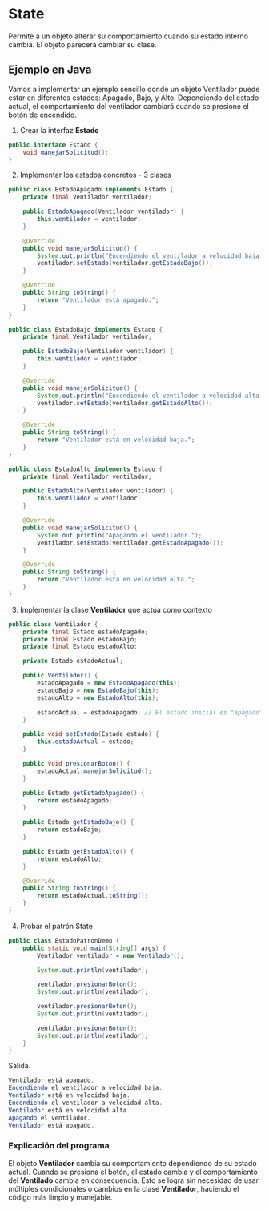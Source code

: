 # State
Permite a un objeto alterar su comportamiento cuando su estado interno cambia. El objeto parecerá cambiar su clase.
## Ejemplo en Java
Vamos a implementar un ejemplo sencillo donde un objeto Ventilador puede estar en diferentes estados: Apagado, Bajo, y Alto. Dependiendo del estado actual,
el comportamiento del ventilador cambiará cuando se presione el botón de encendido.
1. Crear la interfaz **Estado**
```java
public interface Estado {
    void manejarSolicitud();
}
```
2. Implementar los estados concretos - 3 clases
```java
public class EstadoApagado implements Estado {
    private final Ventilador ventilador;

    public EstadoApagado(Ventilador ventilador) {
        this.ventilador = ventilador;
    }

    @Override
    public void manejarSolicitud() {
        System.out.println("Encendiendo el ventilador a velocidad baja.");
        ventilador.setEstado(ventilador.getEstadoBajo());
    }

    @Override
    public String toString() {
        return "Ventilador está apagado.";
    }
}

public class EstadoBajo implements Estado {
    private final Ventilador ventilador;

    public EstadoBajo(Ventilador ventilador) {
        this.ventilador = ventilador;
    }

    @Override
    public void manejarSolicitud() {
        System.out.println("Encendiendo el ventilador a velocidad alta.");
        ventilador.setEstado(ventilador.getEstadoAlto());
    }

    @Override
    public String toString() {
        return "Ventilador está en velocidad baja.";
    }
}

public class EstadoAlto implements Estado {
    private final Ventilador ventilador;

    public EstadoAlto(Ventilador ventilador) {
        this.ventilador = ventilador;
    }

    @Override
    public void manejarSolicitud() {
        System.out.println("Apagando el ventilador.");
        ventilador.setEstado(ventilador.getEstadoApagado());
    }

    @Override
    public String toString() {
        return "Ventilador está en velocidad alta.";
    }
}
```
3. Implementar la clase **Ventilador** que actúa como contexto
```java
public class Ventilador {
    private final Estado estadoApagado;
    private final Estado estadoBajo;
    private final Estado estadoAlto;

    private Estado estadoActual;

    public Ventilador() {
        estadoApagado = new EstadoApagado(this);
        estadoBajo = new EstadoBajo(this);
        estadoAlto = new EstadoAlto(this);

        estadoActual = estadoApagado; // El estado inicial es "apagado"
    }

    public void setEstado(Estado estado) {
        this.estadoActual = estado;
    }

    public void presionarBoton() {
        estadoActual.manejarSolicitud();
    }

    public Estado getEstadoApagado() {
        return estadoApagado;
    }

    public Estado getEstadoBajo() {
        return estadoBajo;
    }

    public Estado getEstadoAlto() {
        return estadoAlto;
    }

    @Override
    public String toString() {
        return estadoActual.toString();
    }
}
```
4. Probar el patrón State
```java
public class EstadoPatronDemo {
    public static void main(String[] args) {
        Ventilador ventilador = new Ventilador();

        System.out.println(ventilador);

        ventilador.presionarBoton();
        System.out.println(ventilador);

        ventilador.presionarBoton();
        System.out.println(ventilador);

        ventilador.presionarBoton();
        System.out.println(ventilador);
    }
}
```
Salida.
```java
Ventilador está apagado.
Encendiendo el ventilador a velocidad baja.
Ventilador está en velocidad baja.
Encendiendo el ventilador a velocidad alta.
Ventilador está en velocidad alta.
Apagando el ventilador.
Ventilador está apagado.
```
### Explicación del programa
El objeto **Ventilador** cambia su comportamiento dependiendo de su estado actual. Cuando se presiona el botón, el estado cambia y el comportamiento del **Ventilado** cambia en consecuencia.
Esto se logra sin necesidad de usar múltiples condicionales o cambios en la clase **Ventilador**, haciendo el código más limpio y manejable.

